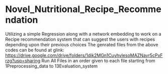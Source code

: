 # Novel_Nutritional_Recipe_Recommendation
Utilizing a simple Regression  along with a network embedding to work on a Recipe recommendation system that can  suggest the users with recipes depending upon their previous choices
The genrated files from the above codes can be found at glink: https://drive.google.com/drive/folders/1dik2MGn1CuyhvlesoMAZNavr5cPxFrzg?usp=sharing
Run All Files in an order given to each file starting from 1Preprocessing_data to 13Evaluation_system
